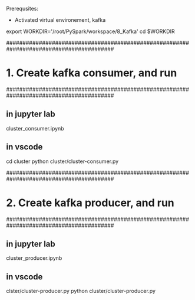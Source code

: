 
Prerequsites:
- Activated virtual environement, kafka

export WORKDIR='/root/PySpark/workspace/8_Kafka'
cd $WORKDIR

#########################################################################################
# 1. Create kafka consumer, and run
#########################################################################################

## in jupyter lab
cluster_consumer.ipynb

## in vscode
cd cluster
python cluster/cluster-consumer.py


#########################################################################################
# 2. Create kafka producer, and run
#########################################################################################

## in jupyter lab
cluster_producer.ipynb

## in vscode
clster/cluster-producer.py
python cluster/cluster-producer.py

